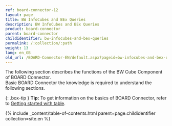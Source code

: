 ```yaml
---
ref: board-connector-12
layout: page
title: BW InfoCubes and BEx Queries
description: BW InfoCubes and BEx Queries
product: board-connector
parent: board-connector
childidentifier: bw-infocubes-and-bex-queries
permalink: /:collection/:path
weight: 13
lang: en_GB
old_url: /BOARD-Connector-EN/default.aspx?pageid=bw-infocubes-and-bex-queries
---
```

The following section describes the functions of the BW Cube Component of BOARD Connector. <br>
Basic BOARD Connector the knowledge is required to understand the following sections. <br>

{: .box-tip }
**Tip:** To get information on the basics of BOARD Connector, refer to [Getting started with table](./getting-started). <br>

{% include _content/table-of-contents.html parent=page.childidentifier collection=site.en %}

